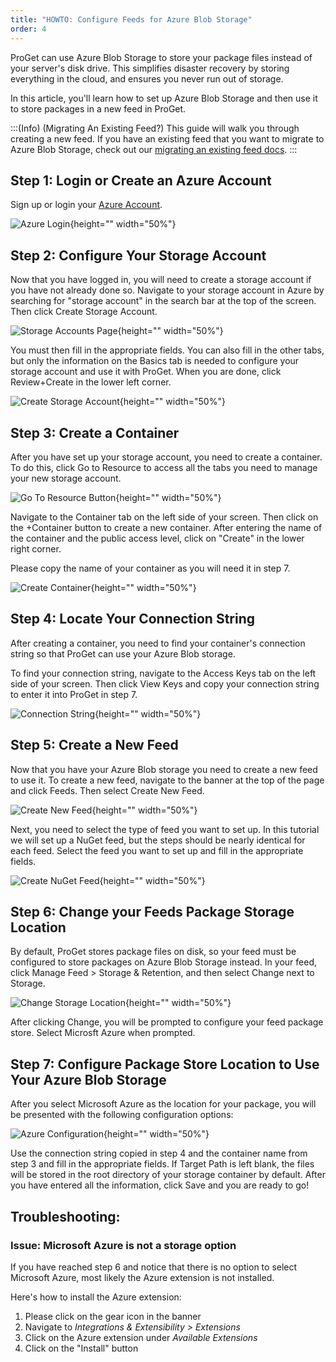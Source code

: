 ```yaml
---
title: "HOWTO: Configure Feeds for Azure Blob Storage"
order: 4
---
```



ProGet can use Azure Blob Storage to store your package files instead of your server's disk drive. This simplifies disaster recovery by storing everything in the cloud, and ensures you never run out of storage.

In this article, you'll learn how to set up Azure Blob Storage and then use it to store packages in a new feed in ProGet.

:::(Info) (Migrating An Existing Feed?)
This guide will walk you through creating a new feed. If you have an existing feed that you want to migrate to Azure Blob Storage, check out our [migrating an existing feed docs](/docs/proget/advanced-features/proget-advanced-cloud-storage#migrating-an-existing-feed).
:::
## Step 1: Login or Create an Azure Account
Sign up or login your [Azure Account](https://azure.microsoft.com/en-us/).

![Azure Login](/resources/docs/azure-signin.png){height="" width="50%"}

## Step 2: Configure Your Storage Account
Now that you have logged in, you will need to create a storage account if you have not already done so. Navigate to your storage account in Azure by searching for "storage account" in the search bar at the top of the screen. Then click Create Storage Account.

![Storage Accounts Page](/resources/docs/azure-storageaccounts-mainpage.png){height="" width="50%"}

You must then fill in the appropriate fields. You can also fill in the other tabs, but only the information on the Basics tab is needed to configure your storage account and use it with ProGet. When you are done, click Review+Create in the lower left corner.

![Create Storage Account](/resources/docs/azure-storageaccounts-create.png){height="" width="50%"}

## Step 3: Create a Container

After you have set up your storage account, you need to create a container. To do this, click Go to Resource to access all the tabs you need to manage your new storage account.

![Go To Resource Button](/resources/docs/azure-storageaccounts-gotoresource.png){height="" width="50%"}

Navigate to the Container tab on the left side of your screen. Then click on the +Container button to create a new container. After entering the name of the container and the public access level, click on "Create" in the lower right corner.

Please copy the name of your container as you will need it in step 7.

![Create Container](/resources/docs/azure-containers-create.png){height="" width="50%"}

## Step 4: Locate Your Connection String
After creating a container, you need to find your container's connection string so that ProGet can use your Azure Blob storage.

To find your connection string, navigate to the Access Keys tab on the left side of your screen. Then click View Keys and copy your connection string to enter it into ProGet in step 7.

![Connection String](/resources/docs/azure-storageaccounts-connectionstring.png){height="" width="50%"}

## Step 5: Create a New Feed
Now that you have your Azure Blob storage you need to create a new feed to use it. To create a new feed, navigate to the banner at the top of the page and click Feeds. Then select Create New Feed.

![Create New Feed](/resources/docs/proget-feeds-createnewfeed.png){height="" width="50%"}
    
Next, you need to select the type of feed you want to set up. In this tutorial we will set up a NuGet feed, but the steps should be nearly identical for each feed. Select the feed you want to set up and fill in the appropriate fields.

![Create NuGet Feed](/resources/docs/proget-nuget-newfeed.png){height="" width="50%"}

## Step 6: Change your Feeds Package Storage Location
By default, ProGet stores package files on disk, so your feed must be configured to store packages on Azure Blob Storage instead. In your feed, click Manage Feed > Storage & Retention, and then select Change next to Storage.

![Change Storage Location](/resources/docs/proget-nuget-changestorage.png){height="" width="50%"}
    
After clicking Change, you will be prompted to configure your feed package store. Select Microsft Azure when prompted.

## Step 7: Configure Package Store Location to Use Your Azure Blob Storage
After you select Microsoft Azure as the location for your package, you will be presented with the following configuration options:

![Azure Configuration](/resources/docs/proget-feeds-configureazure.png){height="" width="50%"}

Use the connection string copied in step 4 and the container name from step 3 and fill in the appropriate fields. If Target Path is left blank, the files will be stored in the root directory of your storage container by default. After you have entered all the information, click Save and you are ready to go!

## Troubleshooting:
### Issue:  Microsoft Azure is not a storage option
If you have reached step 6 and notice that there is no option to select Microsoft Azure, most likely the Azure extension is not installed.

Here's how to install the Azure extension:
1. Please click on the gear icon in the banner
2. Navigate to _Integrations & Extensibility > Extensions_
3. Click on the Azure extension under _Available Extensions_
4. Click on the "Install" button
